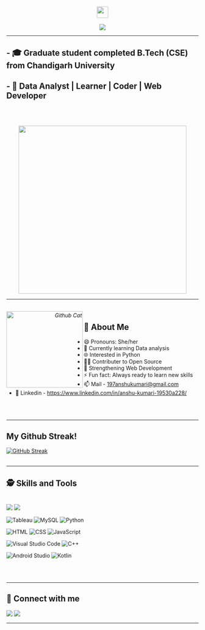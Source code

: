 <!-- <h1 align="center">
<!--   Hi! I'm ANSHU 👋  -->
<!--  </h1> -->

 
 <h3 align="center"><img src="https://media.giphy.com/media/CV8n4vC6r9b5J3JZd9/giphy.gif" width="30px"> </h3>
 <p align="center">
    <img src="https://readme-typing-svg.herokuapp.com?font=&color=%239BC3A7&size=31&center=true&lines=Hey!+I+am+Anshu+Kumari"/>
</p>
</h3>

<hr>

  
## - 🎓 Graduate student completed B.Tech (CSE) from Chandigarh University
## - 📌 Data Analyst | Learner | Coder |  Web Developer
<br> <br>

<p align="center">
  <em>
    <img src="https://media.giphy.com/media/L1R1tvI9svkIWwpVYr/giphy.gif" width="440px"> <br>
  </em>
</p>
  
<hr>
<p align="right">

  <em>
    <br>
     
   <img align="left" width=200px alt="Github Cat" src="https://myoctocat.com/assets/images/base-octocat.svg" />
    
  </em>
</p>
 

## 🔎 About Me

   - 😄 Pronouns: She/her
   - 🌱 Currently learning Data analysis
   - 🌐 Interested in Python
   - 🧑‍💻 Contributer to Open Source
   - 💪 Strengthening Web Development
   - ⚡ Fun fact: Always ready to learn new skills 
   - 📫 Mail - 197anshukumari@gmail.com
   - 🔗 Linkedin - https://www.linkedin.com/in/anshu-kumari-19530a228/

<br> <br>

<hr>


## My Github Streak!
<!--  <p align="center"> -->
[![GitHub Streak](https://github-readme-streak-stats.herokuapp.com?user=AnshuKumari197&theme=dracula&date_format=M%20j%5B%2C%20Y%5D)](https://git.io/streak-stats)
<br> <br>

<hr>

## 🕵️‍ Skills and Tools
<br>
<a href=""><img src="https://img.shields.io/badge/Excel-239120?style=for-the-badge&logo=&logoColor=white"></img></a>
<a href=""><img src="https://img.shields.io/badge/PowerBI-1DA1F2?style=for-the-badge&logo=PowerBI&logoColor=white"></img></a>

![Tableau](https://img.shields.io/badge/Tableau-E97627?style=for-the-badge&logo=Tableau&logoColor=white)
![MySQL](https://img.shields.io/badge/MySQL-005C84?style=for-the-badge&logo=mysql&logoColor=white)
![Python](https://img.shields.io/badge/Python-3776AB?style=for-the-badge&logo=python&logoColor=white)

![HTML](https://img.shields.io/badge/HTML-239120?style=for-the-badge&logo=html5&logoColor=white)
![CSS](https://img.shields.io/badge/CSS-239120?&style=for-the-badge&logo=css3&logoColor=white)
![JavaScript](https://img.shields.io/badge/JavaScript-F7DF1E?style=for-the-badge&logo=javascript&logoColor=black)

![Visual Studio Code](https://img.shields.io/badge/Visual_Studio_Code-0078D4?style=for-the-badge&logo=visual%20studio%20code&logoColor=white)
![C++](https://img.shields.io/badge/C%2B%2B-00599C?style=for-the-badge&logo=c%2B%2B&logoColor=white)

![Android Studio](https://img.shields.io/badge/Android%20Studio-3DDC84.svg?style=for-the-badge&logo=android-studio&logoColor=white)
![Kotlin](https://img.shields.io/badge/Kotlin-0095D5?&style=for-the-badge&logo=kotlin&logoColor=white)


<br>
<!--
<p align="center">
<!--- GitHub Stats...📈  --->
<!--
<img src="https://github-readme-stats.vercel.app/api?username=AnshuKumari197&count_private=true&show_icons=true&theme=radical" alt="GitHub Status" width="450px">
<img src = "https://github-readme-stats.vercel.app/api/top-langs/?username=AnshuKumari197&show_icons=true&layout=compact&theme=radical" alt="Most Used Languages" width="380px">
</p>
-->

<br>

<hr>

## 📌 Connect with me 
<a href="https://www.linkedin.com/in/anshu-kumari-19530a228/"><img src="https://img.shields.io/badge/linkedin-%230077B5.svg?style=for-the-badge&logo=linkedin&logoColor=white"></img></a>
<a href="https://www.instagram.com/__.its__.anshu/"><img src="https://img.shields.io/badge/Instagram-E4405F?style=for-the-badge&logo=instagram&logoColor=white"></img></a>

<!-- 
<a href=""><img src=""></img></a>
<a href=""><img src="https://img.shields.io/badge/Twitter-1DA1F2?style=for-the-badge&logo=twitter&logoColor=white "></img></a>
<a href=""><img src="https://img.shields.io/badge/GeeksforGeeks-298D46?style=for-the-badge&logo=geeksforgeeks&logoColor=white"></img></a>
<a href=""><img src="https://img.shields.io/badge/-Hackerrank-2EC866?style=for-the-badge&logo=HackerRank&logoColor=white"></img></a>
<a href=""><img src="https://img.shields.io/badge/HackerEarth-%232C3454.svg?&style=for-the-badge&logo=HackerEarth&logoColor=Blue"></img></a>
<a href=""><img src="https://img.shields.io/badge/-LeetCode-FFA116?style=for-the-badge&logo=LeetCode&logoColor=black"></img></a>
 -->

<!-- 🤖🕵️‍♀️🧑‍💻🏋️🛠️💻🔎 -->



<hr/>
